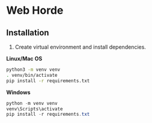 # Web Horde

## Installation
1. Create virtual environment and install dependencies.

**Linux/Mac OS**
```sh
python3 -m venv venv
. venv/bin/activate
pip install -r requirements.txt
```

**Windows**
```powershell
python -m venv venv
venv\Scripts\activate
pip install -r requirements.txt
```
